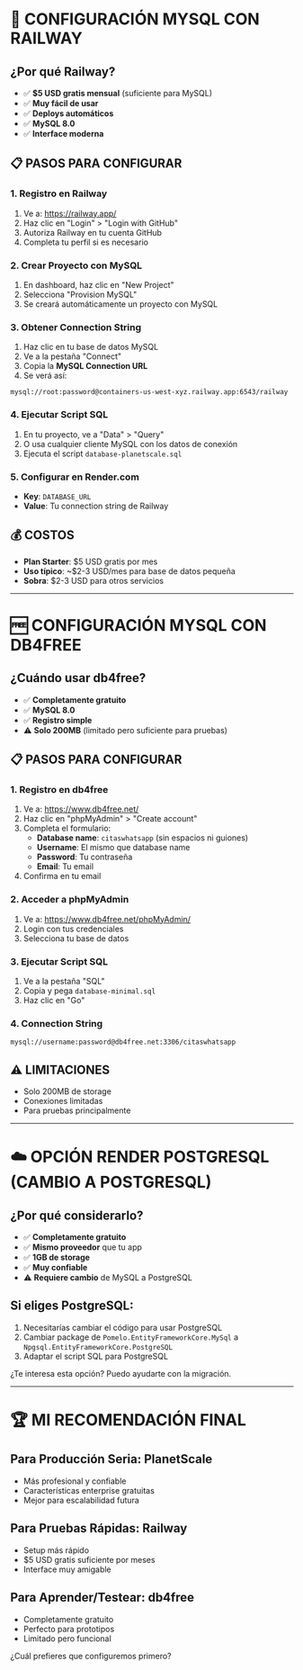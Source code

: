 # 🚂 CONFIGURACIÓN MYSQL CON RAILWAY

## ¿Por qué Railway?
- ✅ **$5 USD gratis mensual** (suficiente para MySQL)
- ✅ **Muy fácil de usar**
- ✅ **Deploys automáticos**
- ✅ **MySQL 8.0**
- ✅ **Interface moderna**

## 📋 PASOS PARA CONFIGURAR

### 1. **Registro en Railway**
1. Ve a: https://railway.app/
2. Haz clic en "Login" > "Login with GitHub"
3. Autoriza Railway en tu cuenta GitHub
4. Completa tu perfil si es necesario

### 2. **Crear Proyecto con MySQL**
1. En dashboard, haz clic en "New Project"
2. Selecciona "Provision MySQL"
3. Se creará automáticamente un proyecto con MySQL

### 3. **Obtener Connection String**
1. Haz clic en tu base de datos MySQL
2. Ve a la pestaña "Connect"
3. Copia la **MySQL Connection URL**
4. Se verá así:
```
mysql://root:password@containers-us-west-xyz.railway.app:6543/railway
```

### 4. **Ejecutar Script SQL**
1. En tu proyecto, ve a "Data" > "Query"
2. O usa cualquier cliente MySQL con los datos de conexión
3. Ejecuta el script `database-planetscale.sql`

### 5. **Configurar en Render.com**
- **Key**: `DATABASE_URL`
- **Value**: Tu connection string de Railway

## 💰 **COSTOS**
- **Plan Starter**: $5 USD gratis por mes
- **Uso típico**: ~$2-3 USD/mes para base de datos pequeña
- **Sobra**: $2-3 USD para otros servicios

---

# 🆓 CONFIGURACIÓN MYSQL CON DB4FREE

## ¿Cuándo usar db4free?
- ✅ **Completamente gratuito**
- ✅ **MySQL 8.0**
- ✅ **Registro simple**
- ⚠️ **Solo 200MB** (limitado pero suficiente para pruebas)

## 📋 PASOS PARA CONFIGURAR

### 1. **Registro en db4free**
1. Ve a: https://www.db4free.net/
2. Haz clic en "phpMyAdmin" > "Create account"
3. Completa el formulario:
   - **Database name**: `citaswhatsapp` (sin espacios ni guiones)
   - **Username**: El mismo que database name
   - **Password**: Tu contraseña
   - **Email**: Tu email
4. Confirma en tu email

### 2. **Acceder a phpMyAdmin**
1. Ve a: https://www.db4free.net/phpMyAdmin/
2. Login con tus credenciales
3. Selecciona tu base de datos

### 3. **Ejecutar Script SQL**
1. Ve a la pestaña "SQL"
2. Copia y pega `database-minimal.sql`
3. Haz clic en "Go"

### 4. **Connection String**
```
mysql://username:password@db4free.net:3306/citaswhatsapp
```

## ⚠️ **LIMITACIONES**
- Solo 200MB de storage
- Conexiones limitadas
- Para pruebas principalmente

---

# ☁️ OPCIÓN RENDER POSTGRESQL (CAMBIO A POSTGRESQL)

## ¿Por qué considerarlo?
- ✅ **Completamente gratuito**
- ✅ **Mismo proveedor** que tu app
- ✅ **1GB de storage**
- ✅ **Muy confiable**
- ⚠️ **Requiere cambio** de MySQL a PostgreSQL

## Si eliges PostgreSQL:
1. Necesitarías cambiar el código para usar PostgreSQL
2. Cambiar package de `Pomelo.EntityFrameworkCore.MySql` a `Npgsql.EntityFrameworkCore.PostgreSQL`
3. Adaptar el script SQL para PostgreSQL

¿Te interesa esta opción? Puedo ayudarte con la migración.

---

# 🏆 **MI RECOMENDACIÓN FINAL**

## **Para Producción Seria**: PlanetScale
- Más profesional y confiable
- Características enterprise gratuitas
- Mejor para escalabilidad futura

## **Para Pruebas Rápidas**: Railway
- Setup más rápido
- $5 USD gratis suficiente por meses
- Interface muy amigable

## **Para Aprender/Testear**: db4free
- Completamente gratuito
- Perfecto para prototipos
- Limitado pero funcional

¿Cuál prefieres que configuremos primero?
